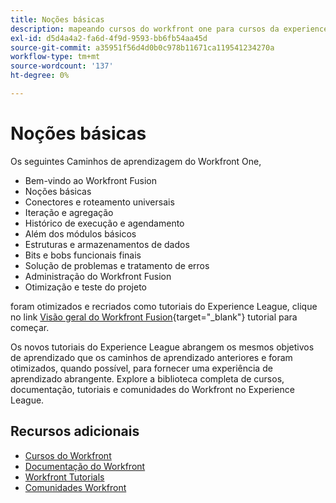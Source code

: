 ```yaml
---
title: Noções básicas
description: mapeando cursos do workfront one para cursos da experience league
exl-id: d5d4a4a2-fa6d-4f9d-9593-bb6fb54aa45d
source-git-commit: a35951f56d4d0b0c978b11671ca119541234270a
workflow-type: tm+mt
source-wordcount: '137'
ht-degree: 0%

---
```


# Noções básicas

Os seguintes Caminhos de aprendizagem do Workfront One,

* Bem-vindo ao Workfront Fusion
* Noções básicas
* Conectores e roteamento universais
* Iteração e agregação
* Histórico de execução e agendamento
* Além dos módulos básicos
* Estruturas e armazenamentos de dados
* Bits e bobs funcionais finais
* Solução de problemas e tratamento de erros
* Administração do Workfront Fusion
* Otimização e teste do projeto

foram otimizados e recriados como tutoriais do Experience League, clique no link [Visão geral do Workfront Fusion](https://experienceleague.adobe.com/docs/workfront-learn/tutorials-workfront/fusion/welcome-to-workfront-fusion/workfront-fusion-overview.html?lang=en){target="_blank"} tutorial para começar.

Os novos tutoriais do Experience League abrangem os mesmos objetivos de aprendizado que os caminhos de aprendizado anteriores e foram otimizados, quando possível, para fornecer uma experiência de aprendizado abrangente.  Explore a biblioteca completa de cursos, documentação, tutoriais e comunidades do Workfront no Experience League.

## Recursos adicionais

* [Cursos do Workfront](https://experienceleague.adobe.com/?lang=en&amp;Solution=Workfront#courses)
* [Documentação do Workfront](https://experienceleague.adobe.com/docs/workfront.html)
* [Workfront Tutorials](https://experienceleague.adobe.com/docs/workfront-learn/tutorials-workfront/home.html)
* [Comunidades Workfront](https://experienceleaguecommunities.adobe.com/t5/workfront/ct-p/workfront)
